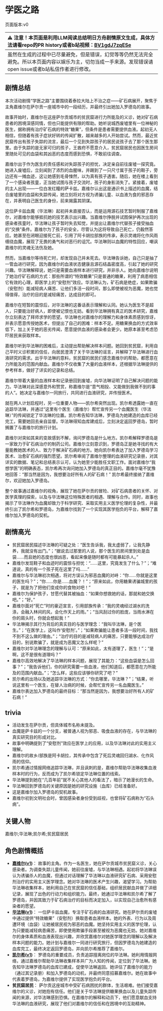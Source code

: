 # 学医之路
页面版本:v0
 

| :warning: 注意！本页面是利用LLM阅读总结明日方舟剧情原文生成，具体方法请看repo的PR history或者b站视频：[BV1gdJ7zqESe](https://www.bilibili.com/video/BV1gdJ7zqESe/)         |
|:----------------------------|
| 虽然在生成的过程中已尽量避免，但是错误，幻觉等等仍然无法完全避免。所以本页面内容以娱乐为主，切勿当成一手来源。发现错误请open issue或者b站私信作者进行修改。|



## 剧情总结
本次活动剧情“学医之路”主要围绕着泰拉大陆上不治之症——矿石病展开，聚焦于主角嘉维尔在萨尔贡一座城市中的一段经历，并最终引出她加入罗德岛的故事。

故事开始时，嘉维尔在这座萨尔贡城市的贫民窟进行力所能及的义诊，她对矿石病患者的困境深感同情，但也只能提供有限的帮助。她听说城西废墟里有一位神秘的医生，据称拥有治疗矿石病的特效“糖果”，但条件是患者需要提供血液。起初无人相信，但随着有孩子症状好转的传闻扩散，越来越多的人开始尝试。然而，最近贫民窟传出有孩子失踪的流言，最后一个见到失踪孩子的居民说孩子去了那个医生那里。由于失踪的是无家可归的孩子，王酋府不愿意介入，贫民窟居民也因医生房间里随处可见的血袋和其凶恶的态度而感到恐惧，不敢前往调查。

嘉维尔出于作为医生的责任感和对失踪孩子的担忧，决定亲自前往废墟一探究竟。她进入废墟后，立刻闻到了浓烈的血腥味，并踢到了一只尺寸属于孩子的鞋子，旁边还有一摊血迹，这让她感到毛骨悚然，以为真有孩子遇害。随后，她在楼上看到了一个感染者孩童，正当她试图与孩子交流时，孩子的身影消失了。紧接着，废墟的主人出现——一位白发红瞳的萨卡兹。嘉维尔认出这是通识书上描述的血魔，结合废墟里的血袋和失踪传闻，她立刻将对方视为诱骗儿童、以血液为食的邪恶存在，并表明自己医生的身份，前来揭露其阴谋。

这位萨卡兹血魔（华法琳）起初并未直接否认，而是运用源石技艺暂时制服了嘉维尔，对嘉维尔能够抵抗她的技艺表示出兴趣。当嘉维尔挣脱并试图保护再次出现的感染者孩童时，华法琳让孩子暂时失去知觉，并提出让嘉维尔代替孩子接受抽血的“交换”条件。嘉维尔为了孩子的安全，尽管认为这将导致自己死亡，仍毅然答应。她甚至在闭眼迎接死亡前，引用了阿卡胡拉部族的传承，表示灵魂将化作风雨缠绕血魔，展现了无畏的勇气和对恶行的诅咒。华法琳则以血魔的特性回应，嘲讽嘉维尔的灵魂无法伤及她。

然而，当嘉维尔等待死亡时，却发现自己并未死去。华法琳告诉她，自己只是抽了一管血进行研究，因为嘉维尔的血液状态健康且源石结晶密度高，引起了她的研究兴趣。华法琳解释说，她只是需要血液样本进行研究，并非杀人。她向嘉维尔说明了她治疗矿石病的方式：那些所谓的“特效糖果”只是普通的糖果，利用了病患相信它有效的心理，即医学上的“安慰剂”效应。华法琳认为，矿石病是绝症，如果欺骗（安慰剂）能减轻病人痛苦、让他们多活一段时间，那么即使被视为恶魔，她也觉得值得，治疗的目的是减轻痛苦，达成目的即可。

嘉维尔在短暂的震惊后，对华法琳的这番话表示理解和认同。她认为医生不是超人，只要能治好病人，即使被记恨也无妨。看到华法琳拥有真正的医术研究，嘉维尔立刻表达了拜师求学的愿望。华法琳也对嘉维尔的理解力和身体素质感到惊讶，并表示愿意传授她医术，但提出了自己的困难：样本不足。用糖果换血的方式效率低下，加上关于她的恶劣传闻，愿意提供血液的感染者会更少。她原本甚至考虑恐吓居民来获取样本。

嘉维尔听到华法琳的困难后，主动提出帮助解决样本问题。她回到贫民窟，利用自己平时义诊积累的信任，向居民澄清了关于华法琳的谣言，并解释了华法琳进行血液研究的需求。出乎华法琳的意料，贫民窟的居民们感念嘉维尔的帮助，都愿意在力所能及的范围内献血。嘉维尔不仅收集了大量的血液样本，还根据华法琳提供的参考样本，做好了详实的记录和总结。

嘉维尔带着大量的血液样本和记录册回到废墟，向华法琳证明了自己解决问题的能力。华法琳对此深感意外和赞赏，称嘉维尔是“意气相投、又能做到我做不到的事的人”。她决定与嘉维尔一同旅行，共同进行血液研究，并传授医术。

就在两人计划启程时，另一位重要人物——凯尔希突然出现。凯尔希透露她一直在追踪华法琳，并通过“这里有个医生（嘉维尔）帮忙宣传另一个血魔医生（华法琳）”的传闻锁定了华法琳的位置。凯尔希告知华法琳，罗德岛为她建造的血库已经完工，需要她回去亲自监督。华法琳得知血库建成后，立刻决定返回罗德岛，暂时搁置了与嘉维尔的旅行计划。

嘉维尔对突如其来的变故感到不解，询问罗德岛是什么地方。凯尔希解释罗德岛是一家致力于矿石病治疗的制药公司。嘉维尔立刻意识到，罗德岛正是她寻找的有大量能教她医术的人、致力于解决矿石病的地方。她向凯尔希表达了加入罗德岛学习医术、治愈矿石病的强烈愿望。凯尔希审阅了嘉维尔整理的血液研究记录册，对其详实的数据、笔记和总结表示认可，认为她至少能胜任文职工作。面对嘉维尔“我想学医”的明确表态，凯尔希再次询问她加入罗德岛的真正目的。嘉维尔毫不犹豫地回答：“那当然是因为，我想要治好所有人的矿石病！” 凯尔希最终接纳了嘉维尔，欢迎她加入罗德岛。

整个故事通过嘉维尔的视角，展现了她在萨尔贡的冒险、对矿石病患者的关怀、对医学真理的探索，以及与华法琳这位特殊医者的相遇、理解与合作。同时，故事也揭示了华法琳作为血魔却致力于科学研究、采取实用主义医学伦理的复杂性，并最终引出了凯尔希和罗德岛，为嘉维尔找到了一个实现其医学抱负的平台，解释了嘉维尔加入罗德岛的契机。
## 剧情高光
*   贫民窟居民描述华法琳的可疑之处：“医生告诉我，我太虚弱了，让我先静养，我就没有出门。”；“据说去过那里的人说，那个医生的房间里到处是血袋......而且她的态度也很凶恶，看起来像是随时都有可能暴起杀人。”
*   嘉维尔发现鞋子和血迹时的震惊与担忧：“......这里，究竟发生了什么？”；“难道说，真的有一个孩子死在这里了吗......”
*   嘉维尔与华法琳初次相遇，将对方误认为邪恶血魔的对峙：“你......你就是这里的医生吗？”；“你......你是......血魔？！”；“原来如此，你用糖果诱骗城里的孩子，就是为了把他们变成你的食物对吧！”
*   嘉维尔为保护孩子，甘愿代替其被抽血：“如果你想救她的话，那就和她交换吧。”；“好。”
*   嘉维尔面对“死亡”时的豪迈宣言，引用部族传承：“我的灵魂经过湖水的洗涤，会融入林间的风，会化作天上的雨。”；“当风刮过你的脸庞，当雨水淋在你的肩头时，你就会想起我！”
*   华法琳揭示其行为背后的真实目的与医学理念：“我叫华法琳，是个医生。”；“在医学上，这叫作‘安慰剂’。”；“如果欺骗能让患者多活一段时间，我找不到不这么做的理由。”；“治疗的目的是减轻病人的痛苦，只要能够达成治疗目的，别说欺骗了，就是成为恶魔又怎么样呢？”
*   嘉维尔对华法琳理念的理解与认可：“原来如此，太有道理了，医生！”；“是啊，这不是很有道理吗？”
*   嘉维尔高效地解决了华法琳的样本问题，展现了其能力：“这些血袋是怎么回事？”；“我告诉他们，你的研究需要一些血液，他们知道后，都愿意在力所能及的范围内献血。”；“怎么样，这些应该够你研究了吧？”
*   凯尔希的出场以及她追踪华法琳的方式：“你去哪里，华法琳？”；“结果，听说这里有一个医生，在替人治病的时候，会帮忙宣传另一名血魔医生。”
*   嘉维尔表达加入罗德岛的最终目标：“那当然是因为，我想要治好所有人的矿石病！”
## trivia
*   活动发生在萨尔贡，但具体城市名称未提及。
*   血魔是萨卡兹的一个分支，被普通人视为邪恶、吸食血液的存在，与华法琳的真实研究目的形成对比。
*   故事中明确提到了“安慰剂”效应在医学上的应用，以及华法琳对此的实用主义理解。
*   嘉维尔的故乡/部族是阿卡胡拉，其传承中包含了死后灵魂回归湖水、化作风雨的信仰。
*   凯尔希通过情报网络追踪华法琳，并且讽刺的是，嘉维尔帮助华法琳收集血液样本时的行为，反而成为了凯尔希锁定华法琳位置的线索。
*   华法琳提到她在“几百年前”就不关心其他人的看法了，暗示了她漫长的生命。
*   华法琳回到罗德岛的关键原因是她的研究设施（血库）已经准备好。
*   这是嘉维尔加入罗德岛的契机故事。
*   嘉维尔初到文明社会时，曾因感染者身份受到歧视，也曾将矿石病称为“石头病”。
## 关键人物
嘉维尔;华法琳;凯尔希;贫民窟居民
## 角色剧情概括
-   **[嘉维尔](../char_v3/char_187_ccheal.md)([v1](../chars/char_187_ccheal.md))**： 故事的主角。作为一名医生，她在萨尔贡城市贫民窟义诊，关心感染者。为调查失踪儿童传闻，她前往废墟，与华法琳相遇。起初将华法琳误认为诱骗杀人的血魔，但通过对话理解了华法琳以血液研究矿石病、采用安慰剂治疗的实用主义医学理念。她对华法琳的医术产生兴趣，渴望学习。为帮助华法琳收集样本，她利用自己在贫民窟的信任基础，组织居民献血并做了详细记录，展现了出色的行动力和组织能力。最终，她通过华法琳和凯尔希了解了罗德岛，并因其致力于矿石病治疗的目标而决定加入，以实现自己治愈所有感染者的愿望。
-   **[华法琳](../char_v3/char_171_bldsk.md)([v1](../chars/char_171_bldsk.md))**： 一位萨卡兹血魔，专注于矿石病的血液研究。她在萨尔贡的废墟中通过提供“特效糖果”（安慰剂）换取患者血液样本。她的外表、行为以及周遭环境（血袋）让她被居民视为邪恶的血魔。她坚持实用主义的医学伦理，认为只要能减轻病患痛苦，即使使用欺骗手段甚至被视为恶魔也无妨。她对嘉维尔的身体素质和血液表现出兴趣，并欣赏嘉维尔对她医学理念的理解以及解决样本问题的能力。她计划与嘉维尔一同进行研究旅行，但因罗德岛为她建造的血库完工，最终决定返回罗德岛，并向凯尔希推荐了嘉维尔。
-   **[凯尔希](../char_v3/char_003_kalts.md)([v1](../chars/char_003_kalts.md))**： 罗德岛的重要成员，负责追踪擅离岗位的华法琳。她利用情报网络，通过嘉维尔帮助华法琳收集样本并广为人知的传闻，定位到了华法琳。她告知华法琳罗德岛的血库已建成，促使华法琳返回。她评估了嘉维尔的能力（通过其记录册）和加入罗德岛的动机，并最终同意招募嘉维尔。她在故事中代表着罗德岛，为嘉维尔提供了实现医学抱负的平台。
-   **贫民窟居民**： 萨尔贡这座城市中受矿石病困扰的群体，生活艰难。他们接受嘉维尔的义诊，对她抱有信任。他们是关于华法琳提供糖果换血以及儿童失踪传闻的来源，对华法琳感到恐惧。在嘉维尔的解释和动员下，他们愿意献血支持华法琳的血液研究，展现了他们对嘉维尔的信任和在困境中的互助精神。